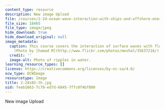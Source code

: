 ```yaml
---
content_type: resource
description: New image Upload
file: /courses/2-24-ocean-wave-interaction-with-ships-and-offshore-energy-systems-13-022-spring-2002/feeb16637c78ed7d68457ffc0f4bf800_2-24s02-th.jpg
file_size: 18465
file_type: image/jpeg
hide_download: true
hide_download_original: null
image_metadata:
  caption: This course covers the interaction of surface waves with floating bodies.
    (Photo by [hamad M](http://www.flickr.com/photos/meshal/35637216/) on Flickr.)
  credit: ''
  image-alt: Photo of ripples in water.
learning_resource_types: []
license: https://creativecommons.org/licenses/by-nc-sa/4.0/
ocw_type: OCWImage
resourcetype: Image
title: 2-24s02-th.jpg
uid: feeb1663-7c78-ed7d-6845-7ffc0f4bf800
---
```

New image Upload